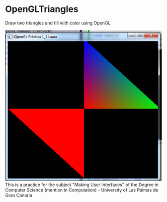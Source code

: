# OpenGLTriangles
Draw two triangles and fill with color using OpenGL

![alt tag](https://raw.githubusercontent.com/LauraLaureus/OpenGLTriangles/master/OpenGLTriangles/OpenGLTriangles/Screenshot.png)
This is a practice for the subject "Making User Interfaces" of the Degree in Computer Science (mention in Computation) - University of Las Palmas de Gran Canaria
